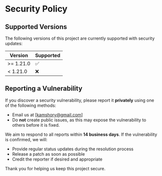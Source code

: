 # Security Policy

## Supported Versions

The following versions of this project are currently supported with security updates:

| Version    | Supported          |
| ---------- | ------------------ |
| >= 1.21.0  | :white_check_mark: |
| < 1.21.0   | :x:                |

## Reporting a Vulnerability

If you discover a security vulnerability, please report it **privately** using one of the following methods:

- Email us at [kamshory@gmail.com] 
- Do **not** create public issues, as this may expose the vulnerability to others before it is fixed.

We aim to respond to all reports within **14 business days**. If the vulnerability is confirmed, we will:

- Provide regular status updates during the resolution process
- Release a patch as soon as possible
- Credit the reporter if desired and appropriate

Thank you for helping us keep this project secure.
